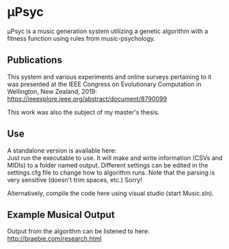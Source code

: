 # μPsyc

μPsyc is a music generation system utilizing a genetic algorithm with a fitness function using rules from music-psychology.

## Publications
This system and various experiments and online surveys pertaining to it was presented at the IEEE Congress on Evolutionary Computation in Wellington, New Zealand, 2019: <br>
https://ieeexplore.ieee.org/abstract/document/8790099

This work was also the subject of my master's thesis.

## Use
A standalone version is available here: <br>
Just run the executable to use. It will make and write information (CSVs and MIDIs) to a folder named output. Different settings can be edited in the settings.cfg file to change how to algorithm runs. Note that the parsing is very sensitive (doesn't trim spaces, etc.) Sorry!

Alternatively, compile the code here using visual studio (start Music.sln).

## Example Musical Output
Output from the algorithm can be listened to here: http://braebie.com/research.html
